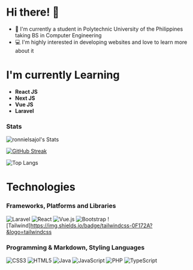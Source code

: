 # Hi there! :wave:

- :school: I'm currently a student in Polytechnic University of the Philippines taking BS in Computer Engineering
- :computer: I'm highly interested in developing websites and love to learn more about it

# I'm currently Learning

- **React JS**
- **Next JS**
- **Vue JS**
- **Laravel**

### Stats

![ronnielsajol's Stats](https://github-readme-stats.vercel.app/api?username=ronnielsajol&theme=vue-dark&show_icons=true&hide_border=true&count_private=true)

[![GitHub Streak](https://streak-stats.demolab.com?user=ronnielsajol&theme=tokyonight&hide_border=true&border_radius=50&background=45%2C0F2027%2C203A43)](https://git.io/streak-stats)

![Top Langs](https://github-readme-stats.vercel.app/api/top-langs/?username=ronnielsajol&layout=compact)

# Technologies

### Frameworks, Platforms and Libraries
![Laravel](https://img.shields.io/badge/laravel-%23FF2D20.svg?style=for-the-badge&logo=laravel&logoColor=white)
![React](https://img.shields.io/badge/react-%2320232a.svg?style=for-the-badge&logo=react&logoColor=%2361DAFB)
![Vue.js](https://img.shields.io/badge/vuejs-%2335495e.svg?style=for-the-badge&logo=vuedotjs&logoColor=%234FC08D)
![Bootstrap](https://img.shields.io/badge/bootstrap-%23563D7C.svg?style=for-the-badge&logo=bootstrap&logoColor=white)
![Tailwind]https://img.shields.io/badge/tailwindcss-0F172A?&logo=tailwindcss

### Programming & Markdown, Styling Languages
![CSS3](https://img.shields.io/badge/css3-%231572B6.svg?style=for-the-badge&logo=css3&logoColor=white)
![HTML5](https://img.shields.io/badge/html5-%23E34F26.svg?style=for-the-badge&logo=html5&logoColor=white)
![Java](https://img.shields.io/badge/java-%23ED8B00.svg?style=for-the-badge&logo=java&logoColor=white)
![JavaScript](https://img.shields.io/badge/javascript-%23323330.svg?style=for-the-badge&logo=javascript&logoColor=%23F7DF1E)
![PHP](https://img.shields.io/badge/php-%23777BB4.svg?style=for-the-badge&logo=php&logoColor=white)
![TypeScript](https://img.shields.io/badge/typescript-%23007ACC.svg?style=for-the-badge&logo=typescript&logoColor=white)



